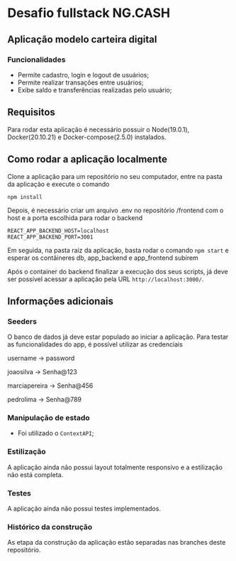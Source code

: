 
# Desafio fullstack NG.CASH

## Aplicação modelo carteira digital

### Funcionalidades

* Permite cadastro, login e logout de usuários;
* Permite realizar transações entre usuários;
* Exibe saldo e transferências realizadas pelo usuário;

## Requisitos

Para rodar esta aplicação é necessário possuir o Node(19.0.1), Docker(20.10.21) e Docker-compose(2.5.0) instalados.

## Como rodar a aplicação localmente

Clone a aplicação para um repositório no seu computador, entre na pasta da aplicação e execute o comando

```
npm install
```

Depois, é necessário criar um arquivo .env no repositório /frontend com o host e a porta escolhida para rodar o backend

```
REACT_APP_BACKEND_HOST=localhost
REACT_APP_BACKEND_PORT=3001
```

Em seguida, na pasta raiz da aplicação, basta rodar o comando `npm start` e esperar os contâineres db, app_backend e app_frontend subirem

Após o container do backend finalizar a execução dos seus scripts, já deve ser possível acessar a aplicação pela URL `http://localhost:3000/`.

## Informações adicionais

### Seeders
O banco de dados já deve estar populado ao iniciar a aplicação. Para testar as funcionalidades do app, é possível utilizar as credenciais

<p>username -> password</p>
<p>joaosilva -> Senha@123</p>
<p>marciapereira -> Senha@456</p>
<p>pedrolima -> Senha@789</p>

### Manipulação de estado

  * Foi utilizado o `ContextAPI`;

### Estilização

 A aplicação ainda não possui layout totalmente responsivo e a estilização não está completa.
 
### Testes

 A aplicação ainda não possui testes implementados.
  
### Histórico da construção

 As etapa da construção da aplicação estão separadas nas branches deste repositório.
